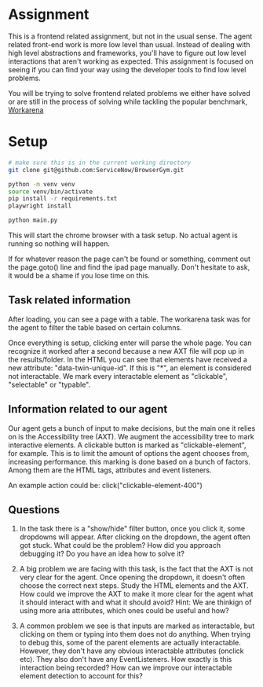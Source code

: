 # Assignment

This is a frontend related assignment, but not in the usual sense.
The agent related front-end work is more low level than usual. 
Instead of dealing with high level abstractions and frameworks, you'll have to figure out low level interactions that aren't working as expected.
This assignment is focused on seeing if you can find your way using the developer tools to find low level problems.

You will be trying to solve frontend related problems we either have solved or are still in the process of solving while tackling the popular benchmark, [Workarena](https://github.com/ServiceNow/WorkArena)


# Setup 

```bash
# make sure this is in the current working directory
git clone git@github.com:ServiceNow/BrowserGym.git
```

```bash
python -m venv venv 
source venv/bin/activate
pip install -r requirements.txt
playwright install
```

```bash
python main.py
```

This will start the chrome browser with a task setup. 
No actual agent is running so nothing will happen. 

If for whatever reason the page can't be found or something, comment out the page.goto() line and find the ipad page manually.
Don't hesitate to ask, it would be a shame if you lose time on this.

## Task related information 

After loading, you can see a page with a table.
The workarena task was for the agent to filter the table based on certain columns.

Once everything is setup, clicking enter will parse the whole page. 
You can recognize it worked after a second because a new AXT file will pop up in the results/folder.
In the HTML you can see that elements have received a new attribute: "data-twin-unique-id". 
If this is "*", an element is considered not interactable. 
We mark every interactable element as "clickable", "selectable" or "typable". 


## Information related to our agent

Our agent gets a bunch of input to make decisions, but the main one it relies on is the Accessibility tree (AXT). 
We augment the accessibility tree to mark interactive elements.
A clickable button is marked as "clickable-element", for example.
This is to limit the amount of options the agent chooses from, increasing performance. 
this marking is done based on a bunch of factors. 
Among them are the HTML tags, attributes and event listeners. 

An example action could be:
click("clickable-element-400")

## Questions 

1. In the task there is a "show/hide" filter button, once you click it, some dropdowns will appear. After clicking on the dropdown, the agent often got stuck. 
What could be the problem? How did you approach debugging it? Do you have an idea how to solve it?

2. A big problem we are facing with this task, is the fact that the AXT is not very clear for the agent. 
Once opening the dropdown, it doesn't often choose the correct next steps. 
Study the HTML elements and the AXT. 
How could we improve the AXT to make it more clear for the agent what it should interact with and what it should avoid?
Hint: We are thinkign of using more aria attributes, which ones could be useful and how?

3. A common problem we see is that inputs are marked as interactable, but clicking on them or typing into them does not do anything.
When trying to debug this, some of the parent elements are actually interactable.
However, they don't have any obvious interactable attributes (onclick etc).
They also don't have any EventListeners. 
How exactly is this interaction being recorded?
How can we improve our interactable element detection to account for this?
